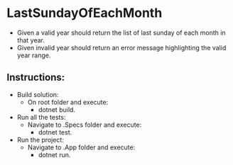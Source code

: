 # LastSundayOfEachMonth

- Given a valid year should return the list of last sunday of each month in that year.
- Given invalid year should return an error message highlighting the valid year range.

## Instructions:

- Build solution:
  - On root folder and execute:
    - dotnet build.
- Run all the tests:
  - Navigate to .Specs folder and execute:
    - dotnet test.
- Run the project:
  - Navigate to .App folder and execute:
    - dotnet run.